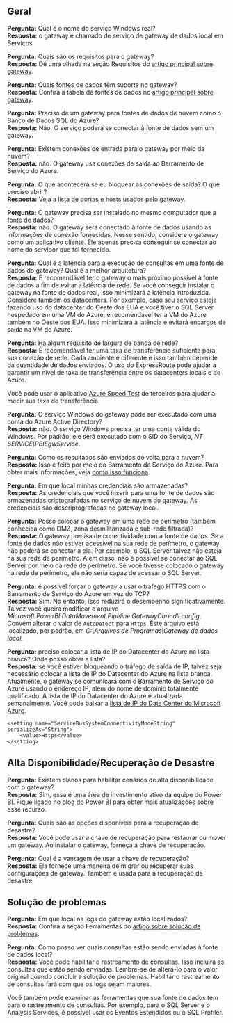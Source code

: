 ## <a name="general"></a>Geral
**Pergunta:** Qual é o nome do serviço Windows real?  
**Resposta:** o gateway é chamado de serviço de gateway de dados local em Serviços

**Pergunta:** Quais são os requisitos para o gateway?  
**Resposta:** Dê uma olhada na seção Requisitos do [artigo principal sobre gateway](../service-gateway-onprem.md).

**Pergunta:** Quais fontes de dados têm suporte no gateway?  
**Resposta:** Confira a tabela de fontes de dados no [artigo principal sobre gateway](../service-gateway-onprem.md).

**Pergunta:** Preciso de um gateway para fontes de dados de nuvem como o Banco de Dados SQL do Azure?  
**Resposta:** Não. O serviço poderá se conectar à fonte de dados sem um gateway.

**Pergunta:** Existem conexões de entrada para o gateway por meio da nuvem?  
**Resposta:** não. O gateway usa conexões de saída ao Barramento de Serviço do Azure.

**Pergunta:** O que acontecerá se eu bloquear as conexões de saída? O que preciso abrir?  
**Resposta:** Veja a [lista de portas](../service-gateway-onprem.md#ports) e hosts usados pelo gateway.

**Pergunta:** O gateway precisa ser instalado no mesmo computador que a fonte de dados?  
**Resposta:** não. O gateway será conectado à fonte de dados usando as informações de conexão fornecidas. Nesse sentido, considere o gateway como um aplicativo cliente. Ele apenas precisa conseguir se conectar ao nome do servidor que foi fornecido.

**Pergunta:** Qual é a latência para a execução de consultas em uma fonte de dados do gateway? Qual é a melhor arquitetura?  
**Resposta:** É recomendável ter o gateway o mais próximo possível à fonte de dados a fim de evitar a latência de rede. Se você conseguir instalar o gateway na fonte de dados real, isso minimizará a latência introduzida. Considere também os datacenters. Por exemplo, caso seu serviço esteja fazendo uso do datacenter do Oeste dos EUA e você tiver o SQL Server hospedado em uma VM do Azure, é recomendável ter a VM do Azure também no Oeste dos EUA. Isso minimizará a latência e evitará encargos de saída na VM do Azure.

**Pergunta:** Há algum requisito de largura de banda de rede?  
**Resposta:** É recomendável ter uma taxa de transferência suficiente para sua conexão de rede. Cada ambiente é diferente e isso também depende da quantidade de dados enviados. O uso do ExpressRoute pode ajudar a garantir um nível de taxa de transferência entre os datacenters locais e do Azure.

Você pode usar o aplicativo [Azure Speed Test](http://azurespeedtest.azurewebsites.net/) de terceiros para ajudar a medir sua taxa de transferência.

**Pergunta:** O serviço Windows do gateway pode ser executado com uma conta do Azure Active Directory?  
**Resposta:** não. O serviço Windows precisa ter uma conta válida do Windows. Por padrão, ele será executado com o SID do Serviço, *NT SERVICE\PBIEgwService*.

**Pergunta:** Como os resultados são enviados de volta para a nuvem?  
**Resposta:** Isso é feito por meio do Barramento de Serviço do Azure. Para obter mais informações, veja [como isso funciona](../service-gateway-onprem.md#how-the-gateway-works).

**Pergunta:** Em que local minhas credenciais são armazenadas?  
**Resposta:** As credenciais que você inserir para uma fonte de dados são armazenadas criptografadas no serviço de nuvem do gateway. As credenciais são descriptografadas no gateway local.

**Pergunta:** Posso colocar o gateway em uma rede de perímetro (também conhecida como DMZ, zona desmilitarizada e sub-rede filtrada)?  
**Resposta:** O gateway precisa de conectividade com a fonte de dados. Se a fonte de dados não estiver acessível na sua rede de perímetro, o gateway não poderá se conectar a ela. Por exemplo, o SQL Server talvez não esteja na sua rede de perímetro. Além disso, não é possível se conectar ao SQL Server por meio da rede de perímetro. Se você tivesse colocado o gateway na rede de perímetro, ele não seria capaz de acessar o SQL Server.

**Pergunta:** é possível forçar o gateway a usar o tráfego HTTPS com o Barramento de Serviço do Azure em vez do TCP?  
**Resposta:** Sim. No entanto, isso reduzirá o desempenho significativamente. Talvez você queira modificar o arquivo *Microsoft.PowerBI.DataMovement.Pipeline.GatewayCore.dll.config*. Convém alterar o valor de `AutoDetect` para `Https`. Este arquivo está localizado, por padrão, em *C:\Arquivos de Programas\Gateway de dados local*.

**Pergunta:** preciso colocar a lista de IP do Datacenter do Azure na lista branca? Onde posso obter a lista?  
**Resposta:** se você estiver bloqueando o tráfego de saída de IP, talvez seja necessário colocar a lista de IP do Datacenter do Azure na lista branca. Atualmente, o gateway se comunicará com o Barramento de Serviço do Azure usando o endereço IP, além do nome de domínio totalmente qualificado. A lista de IP do Datacenter do Azure é atualizada semanalmente. Você pode baixar a [lista de IP do Data Center do Microsoft Azure](https://www.microsoft.com/download/details.aspx?id=41653).

```
<setting name="ServiceBusSystemConnectivityModeString" serializeAs="String">
    <value>Https</value>
</setting>
```

## <a name="high-availabilitydisaster-recovery"></a>Alta Disponibilidade/Recuperação de Desastre
**Pergunta:** Existem planos para habilitar cenários de alta disponibilidade com o gateway?  
**Resposta:** Sim, essa é uma área de investimento ativo da equipe do Power BI. Fique ligado no [blog do Power BI](https://powerbi.microsoft.com/blog/) para obter mais atualizações sobre esse recurso.

**Pergunta:** Quais são as opções disponíveis para a recuperação de desastre?  
**Resposta:** Você pode usar a chave de recuperação para restaurar ou mover um gateway. Ao instalar o gateway, forneça a chave de recuperação.

**Pergunta:** Qual é a vantagem de usar a chave de recuperação?  
**Resposta:** Ela fornece uma maneira de migrar ou recuperar suas configurações de gateway. Também é usada para a recuperação de desastre.

## <a name="troubleshooting"></a>Solução de problemas
**Pergunta:** Em que local os logs do gateway estão localizados?  
**Resposta:** Confira a seção Ferramentas do [artigo sobre solução de problemas](../service-gateway-onprem-tshoot.md#tools-for-troubleshooting).

**Pergunta:** Como posso ver quais consultas estão sendo enviadas à fonte de dados local?  
**Resposta:** Você pode habilitar o rastreamento de consultas.  Isso incluirá as consultas que estão sendo enviadas. Lembre-se de alterá-lo para o valor original quando concluir a solução de problemas. Habilitar o rastreamento de consultas fará com que os logs sejam maiores.

Você também pode examinar as ferramentas que sua fonte de dados tem para o rastreamento de consultas. Por exemplo, para o SQL Server e o Analysis Services, é possível usar os Eventos Estendidos ou o SQL Profiler.

